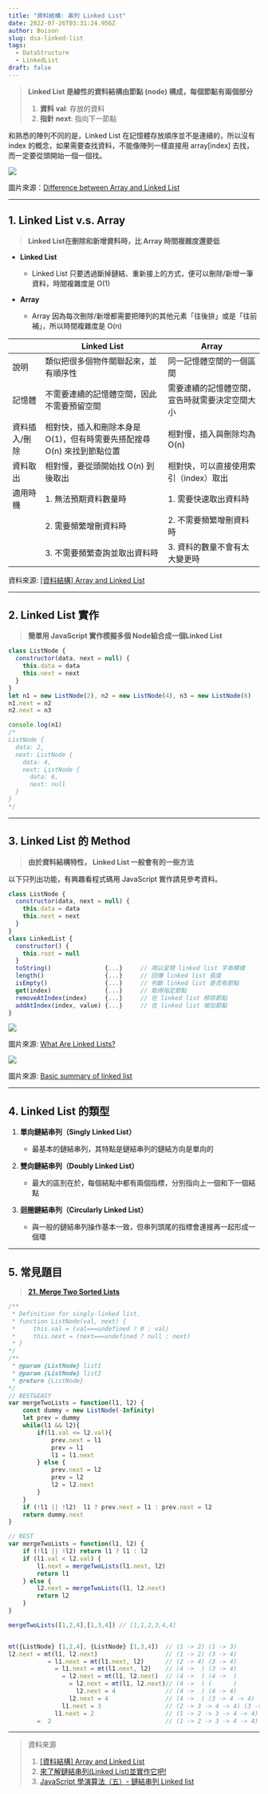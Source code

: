 ```yaml
---
title: "資料結構: 串列 Linked List"
date: 2022-07-26T03:31:24.956Z
author: Boison
slug: dsa-linked-list
tags:
  - DataStructure
  - LinkedList
draft: false
---
```

> **Linked List 是線性的資料結構由節點 (node) 構成，每個節點有兩個部分** 
>
> 1. **資料 val**: 存放的資料
> 2. **指針 next**:  指向下一節點

和熟悉的陣列不同的是，Linked List 在記憶體存放順序並不是連續的，所以沒有 index 的概念，如果需要查找資料，不能像陣列一樣直接用 array\[index] 去找，而一定要從頭開始一個一個找。

![](https://static.studytonight.com/data-structures/images/array-vs-linked-list.png)

圖片來源：[Difference between Array and Linked List](https://www.studytonight.com/data-structures/linked-list-vs-array)

- - -

## 1. Linked List v.s. Array

> **Linked List在刪除和新增資料時，比 Array 時間複雜度還要低**

* **Linked List** 

  * Linked List 只要透過斷掉鏈結、重新接上的方式，便可以刪除/新增一筆資料，時間複雜度是 O(1)
* **Array**

  * Array 因為每次刪除/新增都需要把陣列的其他元素「往後排」或是「往前補」，所以時間複雜度是 O(n) 

|         | **Linked List**                           | **Array**               |
| ------- | ----------------------------------------- | ----------------------- |
| 說明      | 類似把很多個物件關聯起來，並有順序性                        | 同一記憶體空間的一個區間            |
| 記憶體     | 不需要連續的記憶體空間，因此不需要預留空間                     | 需要連續的記憶體空間，宣告時就需要決定空間大小 |
| 資料插入/刪除 | 相對快，插入和刪除本身是 O(1)，但有時需要先搭配搜尋 O(n) 來找到節點位置 | 相對慢，插入與刪除均為 O(n)        |
| 資料取出    | 相對慢，要從頭開始找 O(n) 到後取出                      | 相對快，可以直接使用索引（index）取出   |
| 適用時機    | 1. 無法預期資料數量時                              | 1. 需要快速取出資料時            |
|         | 2. 需要頻繁增刪資料時                              | 2. 不需要頻繁增刪資料時           |
|         | 3. 不需要頻繁查詢並取出資料時                          | 3. 資料的數量不會有太大變更時        |

資料來源: [[資料結構] Array and Linked List](https://pjchender.dev/dsa/dsa-array-linked-list/)

- - -

## 2. Linked List 實作

> **簡單用 JavaScript 實作模擬多個 Node組合成一個Linked List**

```javascript
class ListNode {
  constructor(data, next = null) {
    this.data = data
    this.next = next
  }
}
let n1 = new ListNode(2), n2 = new ListNode(4), n3 = new ListNode(6)
n1.next = n2
n2.next = n3

console.log(n1)
/*
ListNode {
  data: 2,
  next: ListNode {
    data: 4,
    next: ListNode {
      data: 6,
      next: null 
  } 
} 
*/
```

- - -

## 3. Linked List 的 Method

> **由於資料結構特性， Linked List 一般會有的一些方法**

以下只列出功能，有興趣看程式碼用 JavaScript 實作請見參考資料。

```javascript
class ListNode {
  constructor(data, next = null) {
    this.data = data
    this.next = next
  }
}
class LinkedList {
  constructor() {
    this.root = null
  }
  toString()               {...}     // 用以呈現 linked list 字串模樣
  length()                 {...}     // 回傳 linked list 長度
  isEmpty()                {...}     // 判斷 linked list 是否有節點
  get(index)               {...}     // 取得指定節點
  removeAtIndex(index)     {...}     // 在 linked list 移除節點
  addAtIndex(index, value) {...}     // 在 linked list 增加節點
}
```

![](https://miro.medium.com/max/1400/1*v9uMEKfoRPHe1KUlLRH0RA.gif)

圖片來源: [What Are Linked Lists?](https://medium.com/@avinash.sarguru/what-are-linked-lists-ccdc19694b69)

![](https://imgs.developpaper.com/imgs/3314328623-7162b0384de0ae0f_articlex.gif)

圖片來源: [Basic summary of linked list](https://developpaper.com/basic-summary-of-linked-list/)

- - -

## 4. Linked List 的類型

1. **單向鏈結串列（Singly Linked List）**

   * 最基本的鏈結串列，其特點是鏈結串列的鏈結方向是單向的
2. **雙向鏈結串列（Doubly Linked List）**

   * 最大的區別在於，每個結點中都有兩個指標，分別指向上一個和下一個結點
3. **迴圈鏈結串列（Circularly Linked List）**

   * 與一般的鏈結串列操作基本一致，但串列頭尾的指標會連接再一起形成一個環

- - -

## 5. 常見題目

> **[21. Merge Two Sorted Lists](https://leetcode.com/problems/merge-two-sorted-lists/)**

```javascript
/**
 * Definition for singly-linked list.
 * function ListNode(val, next) {
 *     this.val = (val===undefined ? 0 : val)
 *     this.next = (next===undefined ? null : next)
 * }
*/
/**
 * @param {ListNode} list1
 * @param {ListNode} list2
 * @return {ListNode}
*/
// BEST&EASY
var mergeTwoLists = function(l1, l2) {
    const dummy = new ListNode(-Infinity)
    let prev = dummy
    while(l1 && l2){
        if(l1.val <= l2.val){
            prev.next = l1
            prev = l1
            l1 = l1.next
        } else {
            prev.next = l2
            prev = l2
            l2 = l2.next
        }
    }
    if (!l1 || !l2)  l1 ? prev.next = l1 : prev.next = l2
    return dummy.next
}

// BEST
var mergeTwoLists = function(l1, l2) {
    if (!l1 || !l2) return l1 ? l1 : l2
    if (l1.val < l2.val) {
        l1.next = mergeTwoLists(l1.next, l2)
        return l1
    } else {
        l2.next = mergeTwoLists(l1, l2.next)
        return l2
    }
}

mergeTwoLists([1,2,4],[1,3,4]) // [1,1,2,3,4,4]


mt({ListNode} [1,2,4], {ListNode} [1,3,4])  // (1 -> 2) (1 -> 3)
l2.next = mt(l1, l2.next)                   // (1 -> 2) (3 -> 4)
           = l1.next = mt(l1.next, l2)      // (2 -> 4) (3 -> 4) 
             = l1.next = mt(l1.next, l2)    // (4 ->  ) (3 -> 4) 
               = l2.next = mt(l1, l2.next)  // (4 ->  ) (4 ->  )  
                 = l2.next = mt(l1, l2.next)// (4 ->  ) (      )
                   l2.next = 4              // (4 ->  ) (4 -> 4)
                 l2.next = 4                // (4 ->  ) (3 -> 4 -> 4)
               l1.next = 3                  // (2 -> 3 -> 4 -> 4) (3 -> 4 -> 4)  
             l1.next = 2                    // (1 -> 2 -> 3 -> 4 -> 4) (3 -> 4 -> 4)
        =  2                                // (1 -> 2 -> 3 -> 4 -> 4) (1 -> 1 -> 2 -> 3 -> 4 -> 4)
```

- - -

> 資料來源
>
> 1. [[資料結構] Array and Linked List](https://pjchender.dev/dsa/dsa-array-linked-list/)
> 2. [來了解鏈結串列(Linked List)並實作它吧!](https://ithelp.ithome.com.tw/articles/10217020?sc=rss.iron)
> 3. [JavaScript 學演算法（五）- 鏈結串列 Linked list](https://chupai.github.io/posts/200427_ds_linkedlist/)